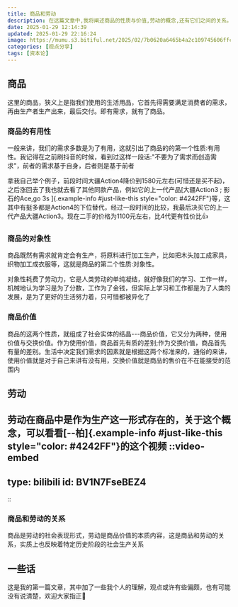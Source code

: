 ```yaml
---
title: 商品和劳动
description: 在这篇文章中,我将阐述商品的性质与价值,劳动的概念,还有它们之间的关系。
date: 2025-01-29 12:14:39
updated: 2025-01-29 22:16:24
image: https://mumu.s3.bitiful.net/2025/02/7b0620a6465b4a2c109745606ffc48bc.avif
categories: [观点分享]
tags: [资本论]
---
```


## 商品

这里的商品，狭义上是指我们使用的生活用品，它首先得需要满足消费者的需求，再由生产者生产出来，最后交付。即有需求，就有了商品。

### 商品的有用性

一般来讲，我们的需求多数是为了有用，这就引出了商品的的第一个性质:有用性。我记得在之前刷抖音的时候，看到过这样一段话:"不要为了需求而创造需求"，前者的需求基于自身，后者则是基于前者

拿我自己举个例子，前段时间大疆Action4降价到1580元左右(可惜还是买不起)，之后涨回去了我也就去看了其他同款产品，例如它的上一代产品[大疆Action3 ; 影石的Ace,go 3s ]{.example-info #just-like-this style="color: #4242FF"}等，这其中有挺多都是Action4的下位替代，经过一段时间的比较，我最后决买它的上一代产品大疆Action3。现在二手的价格为1100元左右，比4代更有性价比👍

### 商品的对象性

商品既然有需求就肯定会有生产，将原料进行加工生产，比如把木头加工成家具，织物加工成衣服等，这就是商品的第二个性质:对象性。

对象性耗费了劳动力，它是人类劳动的单纯凝结，就好像我们的学习、工作一样，机械地认为学习是为了分数，工作为了金钱，但实际上学习和工作都是为了人类的发展，是为了更好的生活努力着，只可惜都被异化了

### 商品价值

商品的这两个性质，就组成了社会实体的结晶---商品价值，它又分为两种，使用价值与交换价值。作为使用价值，商品首先有质的差别;作为交换价值，商品首先有量的差别。生活中决定我们需求的因素就是根据这两个标准来的，通俗的来讲，使用价值就是对于自己来讲有没有用，交换价值就是商品的售价在不在能接受的范围内

## 劳动

劳动在商品中是作为生产这一形式存在的，关于这个概念，可以看看[--柏]{.example-info #just-like-this style="color: #4242FF"}的这个视频
::video-embed
---
type: bilibili
id: BV1N7FseBEZ4
---
::
### 商品和劳动的关系

商品是劳动的社会表现形式，劳动是商品价值的本质内容，这是商品和劳动的关系，实质上也反映着特定历史阶段的社会生产关系

## 一些话

这是我的第一篇文章，其中加了一些我个人的理解，观点或许有些偏颇，也有可能没有说清楚，欢迎大家指正🙏